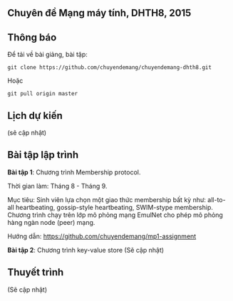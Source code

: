## Chuyên đề Mạng máy tính, DHTH8, 2015

Thông báo
-----------------
Để tải về bài giảng, bài tập:
```
git clone https://github.com/chuyendemang/chuyendemang-dhth8.git
```
Hoặc 
```
git pull origin master
```

Lịch dự kiến
-----------------
(sẽ cập nhật)


Bài tập lập trình
----------------
**Bài tập 1**: Chương trình Membership protocol.

Thời gian làm: Tháng 8 - Tháng 9.

Mục tiêu: Sinh viên lựa chọn một giao thức membership bất kỳ như: all-to-all heartbeating, gossip-style heartbeating, SWIM-stype membership. Chương trình chạy trên lớp mô phỏng mạng EmulNet cho phép mô phỏng hàng ngàn node (peer) mạng.

Hướng dẫn: https://github.com/chuyendemang/mp1-assignment

**Bài tập 2**: Chương trình key-value store
(Sẽ cập nhật)

Thuyết trình
---------------
(Sẽ cập nhật)
